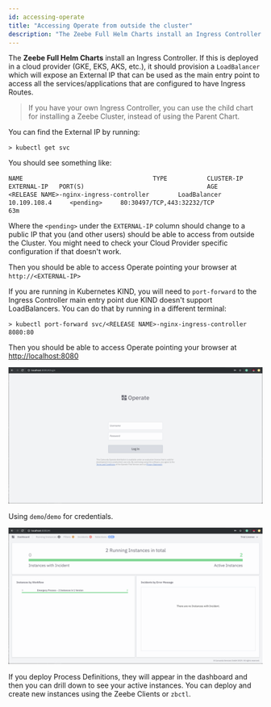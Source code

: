```yaml
---
id: accessing-operate
title: "Accessing Operate from outside the cluster"
description: "The Zeebe Full Helm Charts install an Ingress Controller. Deployed in a cloud provider, this provides access services configured to have Ingress Routes."
---
```


The **Zeebe Full Helm Charts** install an Ingress Controller. If this is deployed in a cloud provider (GKE, EKS, AKS, etc.), it should provision a `LoadBalancer` which will expose an External IP that can be used as the main entry point to access all the services/applications that are configured to have Ingress Routes. 

> If you have your own Ingress Controller, you can use the child chart for installing a Zeebe Cluster, instead of using the Parent Chart. 

You can find the External IP by running: 
```
> kubectl get svc
```

You should see something like: 
```
NAME                                    TYPE           CLUSTER-IP       EXTERNAL-IP   PORT(S)                                  AGE
<RELEASE NAME>-nginx-ingress-controller        LoadBalancer   10.109.108.4     <pending>     80:30497/TCP,443:32232/TCP               63m
```

Where the `<pending>` under the `EXTERNAL-IP` column should change to a public IP that you (and other users) should be able to access from outside the Cluster. You might need to check your Cloud Provider specific configuration if that doesn't work. 

Then you should be able to access Operate pointing your browser at `http://<EXTERNAL-IP>`

If you are running in Kubernetes KIND, you will need to `port-forward` to the Ingress Controller main entry point due KIND doesn't support LoadBalancers. You can do that by running in a different terminal:
```
> kubectl port-forward svc/<RELEASE NAME>-nginx-ingress-controller 8080:80
```

Then you should be able to access Operate pointing your browser at [http://localhost:8080](http://localhost:8080/)

![Operate Login](assets/operate-login.png)

Using `demo`/`demo` for credentials. 

![Operate Login](assets/operate-dashboard.png)

If you deploy Process Definitions, they will appear in the dashboard and then you can drill down to see your active instances. You can deploy and create new instances using the Zeebe Clients or `zbctl`. 






